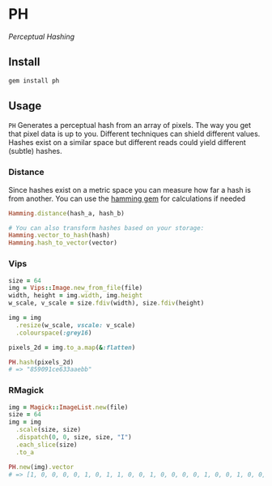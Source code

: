# PH
_Perceptual Hashing_

## Install

```bash
gem install ph
```

## Usage

`PH` Generates a perceptual hash from an array of pixels.
The way you get that pixel data is up to you. Different techniques can shield different values.
Hashes exist on a similar space but different reads could yield different (subtle) hashes.

### Distance

Since hashes exist on a metric space you can measure how far a hash is from another.
You can use the [hamming gem](https://github.com/elcuervo/hamming) for calculations if needed

```ruby
Hamming.distance(hash_a, hash_b)

# You can also transform hashes based on your storage:
Hamming.vector_to_hash(hash)
Hamming.hash_to_vector(vector)
```

### Vips

```ruby
size = 64
img = Vips::Image.new_from_file(file)
width, height = img.width, img.height
w_scale, v_scale = size.fdiv(width), size.fdiv(height)

img = img
  .resize(w_scale, vscale: v_scale)
  .colourspace(:grey16)

pixels_2d = img.to_a.map(&:flatten)

PH.hash(pixels_2d)
# => "859091ce633aaebb"
```

### RMagick

```ruby
img = Magick::ImageList.new(file)
size = 64
img = img
  .scale(size, size)
  .dispatch(0, 0, size, size, "I")
  .each_slice(size)
  .to_a

PH.new(img).vector
# => [1, 0, 0, 0, 0, 1, 0, 1, 1, 0, 0, 1, 0, 0, 0, 0, 1, 0, 0, 1, 0, 0, 0, 1, 1, 1, 0, 0, 1, 1, 1, 0, 0, 1, 1, 0, 0, 0, 1, 1, 0, 0, 1, 1, 1, 0, 1, 0, 1, 0, 1, 0, 1, 1, 1, 0, 1, 0, 1, 1, 1, 0, 1, 1]
```
